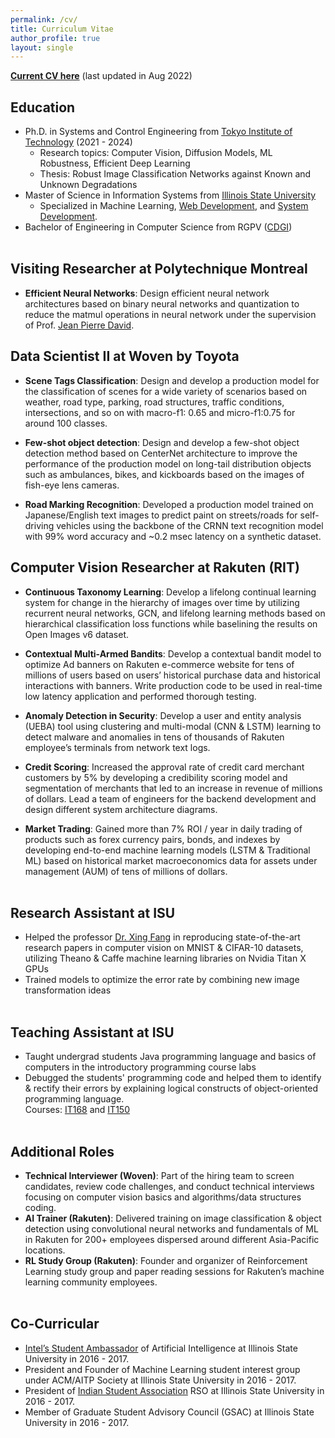 ```yaml
---
permalink: /cv/
title: Curriculum Vitae
author_profile: true
layout: single
---
```

[**Current CV here**](https://dineshdaultani.github.io/assets/misc/Dinesh_Daultani_Resume.pdf) (last updated in Aug 2022)

## Education
- Ph.D. in Systems and Control Engineering from [Tokyo Institute of Technology](https://www.titech.ac.jp/english/) (2021 - 2024)
	- Research topics: Computer Vision, Diffusion Models, ML Robustness, Efficient Deep Learning
	- Thesis: Robust Image Classification Networks against Known and Unknown Degradations
- Master of Science in Information Systems from [Illinois State University](https://illinoisstate.edu/)
	- Specialized in Machine Learning, [Web Development](https://illinoisstate.edu/academics/internet-application-development-certificate/), and [System Development](https://illinoisstate.edu/academics/systems-analyst-certificate/).
- Bachelor of Engineering in Computer Science from RGPV ([CDGI](https://cdgi.edu.in/cdgi.php))
<br /><br />

## Visiting Researcher at Polytechnique Montreal

- **Efficient Neural Networks**: Design efficient neural network architectures based on binary neural networks and quantization to reduce the matmul operations in neural network under the supervision of Prof. [Jean Pierre David](https://scholar.google.com/citations?user=yVubPz4AAAAJ&hl=en).

## Data Scientist II at Woven by Toyota

- **Scene Tags Classification**: Design and develop a production model for the classification of scenes for a wide variety of scenarios based on weather, road type, parking, road structures, traffic conditions, intersections, and so on with macro-f1: 0.65 and micro-f1:0.75 for around 100 classes.

- **Few-shot object detection**: Design and develop a few-shot object detection method based on CenterNet architecture to improve the performance of the production model on long-tail distribution objects such as ambulances, bikes, and kickboards based on the images of fish-eye lens cameras.
 
- **Road Marking Recognition**: Developed a production model trained on Japanese/English text images to predict paint on streets/roads for self-driving vehicles using the backbone of the CRNN text recognition model with 99% word accuracy and ~0.2 msec latency on a synthetic dataset.

## Computer Vision Researcher at Rakuten (RIT)

- **Continuous Taxonomy Learning**: Develop a lifelong continual learning system for change in the hierarchy of images over time by utilizing recurrent neural networks, GCN, and lifelong learning methods based on hierarchical classification loss functions while baselining the results on Open Images v6 dataset.

- **Contextual Multi-Armed Bandits**: Develop a contextual bandit model to optimize Ad banners on Rakuten e-commerce website for tens of millions of users based on users’ historical purchase data and historical interactions with banners. Write production code to be used in real-time low latency application and performed thorough testing.

- **Anomaly Detection in Security**: Develop a user and entity analysis (UEBA) tool using clustering and multi-modal (CNN & LSTM) learning to detect malware and anomalies in tens of thousands of Rakuten employee’s terminals from network text logs.

- **Credit Scoring**: Increased the approval rate of credit card merchant customers by 5% by developing a credibility scoring model and segmentation of merchants that led to an increase in revenue of millions of dollars. Lead a team of engineers for the backend development and design different system architecture diagrams.

- **Market Trading**: Gained more than 7% ROI / year in daily trading of products such as forex currency pairs, bonds, and indexes by developing end-to-end machine learning models (LSTM & Traditional ML) based on historical market macroeconomics data for assets under management (AUM) of tens of millions of dollars.
<br /><br />

## Research Assistant at ISU
- Helped the professor [Dr. Xing Fang](https://scholar.google.com/citations?user=TdhUhMsAAAAJ&hl=en) in reproducing state-of-the-art research papers in computer vision on MNIST & CIFAR-10 datasets, utilizing Theano & Caffe machine learning libraries on Nvidia Titan X GPUs 
- Trained models to optimize the error rate by combining new image transformation ideas
<br /><br />

## Teaching Assistant at ISU
- Taught undergrad students Java programming language and basics of computers in the introductory programming course labs
- Debugged the students' programming code and helped them to identify & rectify their errors by explaining logical constructs of object-oriented programming language.  
Courses: [IT168](https://coursefinder.illinoisstate.edu/it/168/) and [IT150](https://coursefinder.illinoisstate.edu/it/150/)
<br /><br />

## Additional Roles
- **Technical Interviewer (Woven)**: Part of the hiring team to screen candidates, review code challenges, and conduct technical interviews focusing on computer vision basics and algorithms/data structures coding.
- **AI Trainer (Rakuten)**: Delivered training on image classification & object detection using convolutional neural networks and fundamentals of ML in Rakuten for 200+ employees dispersed around different Asia-Pacific locations.
- **RL Study Group (Rakuten)**: Founder and organizer of Reinforcement Learning study group and paper reading sessions for Rakuten’s machine learning community employees.
<br /><br />

## Co-Curricular
- [Intel’s Student Ambassador](https://software.intel.com/content/www/us/en/develop/community/ambassadors.html) of Artificial Intelligence at Illinois State University in 2016 - 2017.
- President and Founder of Machine Learning student interest group under ACM/AITP Society at Illinois State University in 2016 - 2017.
- President of [Indian Student Association](https://www.facebook.com/ISAATISU/) RSO at Illinois State University in 2016 - 2017.
- Member of Graduate Student Advisory Council (GSAC) at Illinois State University in 2016 - 2017.
<br /><br />
